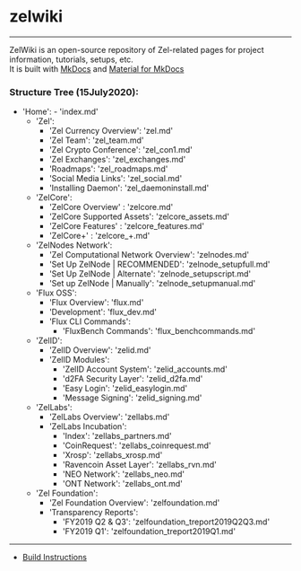 # zelwiki

 ---
ZelWiki is an open-source repository of Zel-related pages for project information, tutorials, setups, etc.<br>
It is built with [MkDocs](https://www.mkdocs.org/) and [Material for MkDocs](https://squidfunk.github.io/mkdocs-material/)

### Structure Tree (15July2020):
- 'Home':
        - 'index.md'
    - 'Zel':
        - 'Zel Currency Overview': 'zel.md'
        - 'Zel Team': 'zel_team.md'
        - 'Zel Crypto Conference': 'zel_con1.md'
        - 'Zel Exchanges': 'zel_exchanges.md'
        - 'Roadmaps': 'zel_roadmaps.md'
        - 'Social Media Links': 'zel_social.md'
        - 'Installing Daemon': 'zel_daemoninstall.md'
    - 'ZelCore':
        - 'ZelCore Overview' : 'zelcore.md'
        - 'ZelCore Supported Assets': 'zelcore_assets.md'
        - 'ZelCore Features' : 'zelcore_features.md'
        - 'ZelCore+' : 'zelcore_+.md'
    - 'ZelNodes Network':
        - 'Zel Computational Network Overview': 'zelnodes.md'
        - 'Set Up ZelNode | RECOMMENDED': 'zelnode_setupfull.md'
        - 'Set Up ZelNode | Alternate': 'zelnode_setupscript.md'
        - 'Set up ZelNode | Manually': 'zelnode_setupmanual.md'
    - 'Flux OSS':
        - 'Flux Overview': 'flux.md'
        - 'Development': 'flux_dev.md'
        - 'Flux CLI Commands':
            - 'FluxBench Commands': 'flux_benchcommands.md'
    - 'ZelID':
        - 'ZelID Overview': 'zelid.md'
        - 'ZelID Modules':
            - 'ZelID Account System': 'zelid_accounts.md'
            - 'd2FA Security Layer': 'zelid_d2fa.md'
            - 'Easy Login': 'zelid_easylogin.md'
            - 'Message Signing': 'zelid_signing.md'
    - 'ZelLabs':
        - 'ZelLabs Overview': 'zellabs.md'
        - 'ZelLabs Incubation':
            - 'Index': 'zellabs_partners.md'
            - 'CoinRequest': 'zellabs_coinrequest.md'
            - 'Xrosp': 'zellabs_xrosp.md'
            - 'Ravencoin Asset Layer': 'zellabs_rvn.md'
            - 'NEO Network': 'zellabs_neo.md'
            - 'ONT Network': 'zellabs_ont.md'
    - 'Zel Foundation':
        - 'Zel Foundation Overview': 'zelfoundation.md'
        - 'Transparency Reports':
            - 'FY2019 Q2 & Q3': 'zelfoundation_treport2019Q2Q3.md'
            - 'FY2019 Q1': 'zelfoundation_treport2019Q1.md'
---

- [Build Instructions](https://www.mkdocs.org/#building-the-site)
